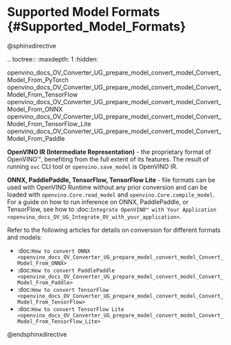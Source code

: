 # Supported Model Formats {#Supported_Model_Formats}

@sphinxdirective

.. toctree::
   :maxdepth: 1
   :hidden:

   openvino_docs_OV_Converter_UG_prepare_model_convert_model_Convert_Model_From_PyTorch
   openvino_docs_OV_Converter_UG_prepare_model_convert_model_Convert_Model_From_TensorFlow
   openvino_docs_OV_Converter_UG_prepare_model_convert_model_Convert_Model_From_ONNX
   openvino_docs_OV_Converter_UG_prepare_model_convert_model_Convert_Model_From_TensorFlow_Lite
   openvino_docs_OV_Converter_UG_prepare_model_convert_model_Convert_Model_From_Paddle

**OpenVINO IR (Intermediate Representation)** - the proprietary format of OpenVINO™, benefiting from the full extent of its features. The result of running `ovc` CLI tool or `openvino.save_model` is OpenVINO IR.

**ONNX, PaddlePaddle, TensorFlow, TensorFlow Lite** - file formats can be used with
OpenVINO Runtime  without any prior conversion and can be loaded with `openvino.Core.read_model` and `openvino.Core.compile_model`. For a guide on how to run inference on ONNX, PaddlePaddle, or TensorFlow,
see how to :doc:`Integrate OpenVINO™ with Your Application <openvino_docs_OV_UG_Integrate_OV_with_your_application>`.


Refer to the following articles for details on conversion for different formats and models:

* :doc:`How to convert ONNX <openvino_docs_OV_Converter_UG_prepare_model_convert_model_Convert_Model_From_ONNX>`
* :doc:`How to convert PaddlePaddle <openvino_docs_OV_Converter_UG_prepare_model_convert_model_Convert_Model_From_Paddle>`
* :doc:`How to convert TensorFlow <openvino_docs_OV_Converter_UG_prepare_model_convert_model_Convert_Model_From_TensorFlow>`
* :doc:`How to convert TensorFlow Lite <openvino_docs_OV_Converter_UG_prepare_model_convert_model_Convert_Model_From_TensorFlow_Lite>`


@endsphinxdirective
